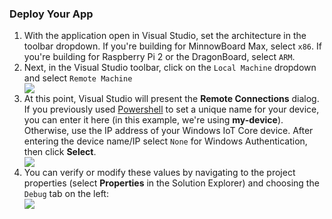 <h3> Deploy Your App </h3>

<ol class="setup-content-list">
  <div class="row">
    <div class="col-md-6 col-sm-12">
      <li>With the application open in Visual Studio, set the architecture in the toolbar dropdown. If you're building for MinnowBoard Max, select <code>x86</code>.  If you're building for Raspberry Pi 2 or the DragonBoard, select <code>ARM</code>.</li>
    </div>
    <div class="col-md-6 col-sm-12">
    </div>
  </div>
  <div class="row">
    <div class="col-md-6 col-sm-12">
      <li>Next, in the Visual Studio toolbar, click on the <code>Local Machine</code> dropdown and select <code>Remote Machine</code></li>
    </div>
    <div class="col-md-6 col-sm-12">
      <img src="{{site.baseurl}}/images/AppDeployment/cs-remote-machine-debugging.png">
    </div>
  </div>
  <div class="row">
    <div class="col-md-6 col-sm-12">
      <li>At this point, Visual Studio will present the <b>Remote Connections</b> dialog. If you previously used <a href="{{site.baseurl}}/{{page.lang}}/win10/samples/PowerShell.htm" target="_blank">Powershell</a> to set a unique name for your device, you can enter it here (in this example, we're using <b>my-device</b>).
Otherwise, use the IP address of your Windows IoT Core device. After entering the device name/IP select <code>None</code> for Windows Authentication, then click <b>Select</b>.</li>
    </div>
    <div class="col-md-6 col-sm-12">
      <img src="{{site.baseurl}}/images/AppDeployment/cs-remote-connections.PNG">
    </div>
  </div>
  <div class="row">
    <div class="col-md-6 col-sm-12">
      <li> You can verify or modify these values by navigating to the project properties (select <b>Properties</b> in the Solution Explorer) and choosing the <code>Debug</code> tab on the left:</li>
    </div>
    <div class="col-md-6 col-sm-12">
      <img src="{{site.baseurl}}/images/AppDeployment/cs-debug-project-properties.PNG">
    </div>
  </div>
</ol>

